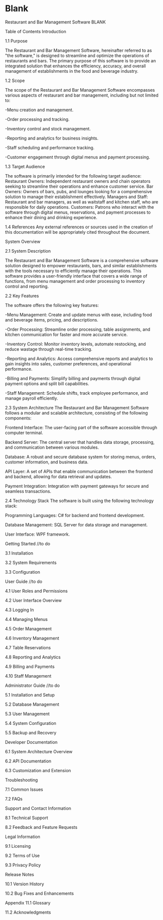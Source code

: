 # Blank
Restaurant and Bar Management Software BLANK

Table of Contents Introduction

1.1 Purpose

The Restaurant and Bar Management Software, hereinafter referred to as "the software," is designed to streamline and optimize the operations of restaurants and bars. The primary purpose of this software is to provide an integrated solution that enhances the efficiency, accuracy, and overall management of establishments in the food and beverage industry.

1.2 Scope

The scope of the Restaurant and Bar Management Software encompasses various aspects of restaurant and bar management, including but not limited to:

-Menu creation and management.

-Order processing and tracking.

-Inventory control and stock management.

-Reporting and analytics for business insights.

-Staff scheduling and performance tracking.

-Customer engagement through digital menus and payment processing.

1.3 Target Audience

The software is primarily intended for the following target audience: Restaurant Owners: Independent restaurant owners and chain operators seeking to streamline their operations and enhance customer service. Bar Owners: Owners of bars, pubs, and lounges looking for a comprehensive solution to manage their establishment effectively. Managers and Staff: Restaurant and bar managers, as well as waitstaff and kitchen staff, who are responsible for daily operations. Customers: Patrons who interact with the software through digital menus, reservations, and payment processes to enhance their dining and drinking experience.

1.4 References Any external references or sources used in the creation of this documentation will be appropriately cited throughout the document.

System Overview

2.1 System Description

The Restaurant and Bar Management Software is a comprehensive software solution designed to empower restaurants, bars, and similar establishments with the tools necessary to efficiently manage their operations. This software provides a user-friendly interface that covers a wide range of functions, from menu management and order processing to inventory control and reporting.

2.2 Key Features

The software offers the following key features:

-Menu Management: Create and update menus with ease, including food and beverage items, pricing, and descriptions.

-Order Processing: Streamline order processing, table assignments, and kitchen communication for faster and more accurate service.

-Inventory Control: Monitor inventory levels, automate restocking, and reduce wastage through real-time tracking.

-Reporting and Analytics: Access comprehensive reports and analytics to gain insights into sales, customer preferences, and operational performance.

-Billing and Payments: Simplify billing and payments through digital payment options and split bill capabilities.

-Staff Management: Schedule shifts, track employee performance, and manage payroll efficiently.

2.3 System Architecture The Restaurant and Bar Management Software follows a modular and scalable architecture, consisting of the following components:

Frontend Interface: The user-facing part of the software accessible through computer terminal.

Backend Server: The central server that handles data storage, processing, and communication between various modules.

Database: A robust and secure database system for storing menus, orders, customer information, and business data.

API Layer: A set of APIs that enable communication between the frontend and backend, allowing for data retrieval and updates.

Payment Integration: Integration with payment gateways for secure and seamless transactions.

2.4 Technology Stack The software is built using the following technology stack:

Programming Languages: C# for backend and frontend development.

Database Management: SQL Server for data storage and management.

User Interface: WPF framework.

Getting Started //to do

3.1 Installation

3.2 System Requirements

3.3 Configuration

User Guide //to do

4.1 User Roles and Permissions

4.2 User Interface Overview

4.3 Logging In

4.4 Managing Menus

4.5 Order Management

4.6 Inventory Management

4.7 Table Reservations

4.8 Reporting and Analytics

4.9 Billing and Payments

4.10 Staff Management

Administrator Guide //to do

5.1 Installation and Setup

5.2 Database Management

5.3 User Management

5.4 System Configuration

5.5 Backup and Recovery

Developer Documentation

6.1 System Architecture Overview

6.2 API Documentation

6.3 Customization and Extension

Troubleshooting

7.1 Common Issues

7.2 FAQs

Support and Contact Information

8.1 Technical Support

8.2 Feedback and Feature Requests

Legal Information

9.1 Licensing

9.2 Terms of Use

9.3 Privacy Policy

Release Notes

10.1 Version History

10.2 Bug Fixes and Enhancements

Appendix 11.1 Glossary

11.2 Acknowledgments

